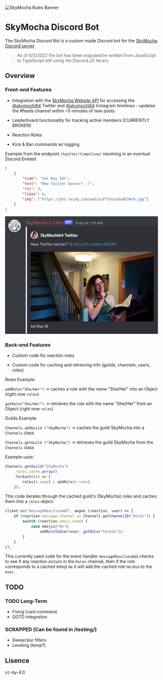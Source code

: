 ![SkyMocha Rules Banner](https://cdn.discordapp.com/attachments/970309275966660638/970312317734633502/unknown.png)

# SkyMocha Discord Bot

The SkyMocha Discord Bot is a custom made Discord bot for the [SkyMocha Discord server](https://discord.com/invite/T6BsDe9YX6)

> As of 6/3/2022 the bot has been migrated/re-written from JavaScript to TypeScript still using the Discord.JS library

## Overview

### Front-end Features

- Integration with the [SkyMocha Website API](https://github.com/SkyMocha/SkyMocha-Website) for accessing the [@skymochi64](https://twitter.com/skymochi64) Twitter and [@skymochi64](https://www.instagram.com/skymochi64/) Instagram timelines - updates the #feeds channel within ~5 minutes of new posts

- Leaderboard functionality for tracking active members (CURRENTLY BROKEN)

- Reaction Roles

- Kick & Ban commands w/ logging

Example from the endpoint `/twitter/timenline/` resolving in an eventual Discord Embed:

```json
[
	{
		"time": "Sat May 283",
		"text": "New Twitter banner? :)",
		"rts": 0,
		"likes": 0,
		"img": ["https://pbs.twimg.com/media/FT3kunsXoAETWo9.jpg"]
	}
]
```

![Twitter Example](https://github.com/SkyMocha/SkyMochaBot/blob/main/assets/github/Screenshot%202022-06-03%20073508.png?raw=true)

### Back-end Features

- Custom code for reaction roles

- Custom code for caching and retrieving info (guilds, channels, users, roles)

Roles Example:

`addRole("She/Her")` -> caches a role with the name "She/Her" into an Object (right now `roles`)

`getRole("She/Her")` -> retrieves the role with the name "She/Her" from an Object (right now `roles`)

Guilds Example:

`Channels.addGuild ("SkyMocha")` -> caches the guild SkyMocha into a `Channels` class

`Channels.getGuild ("SkyMocha")` -> retrieves the guild SkyMocha from the `Channels` class

Example uses:

```javascript
Channels.getGuild("SkyMocha")
	.roles.cache.array()
	.forEach((r) => {
		roles[r.name] = addRole(r.name);
	});
```

This code iterates through the cached guild's (SkyMocha) roles and caches them into a `roles` object

```javascript
client.on("messageReactionAdd", async (reaction, user) => {
	if (reaction.message.channel == Channels.getChannelID("Roles")) {
		switch (reaction.emoji.name) {
			case emojis["He"]:
				addRoleToUser(user, getRole("he/him"));
		}
	}
});
```

This currently used code for the event handler `messageReactionAdd` checks to see if any reaction occurs in the `Roles` channel, then if the role corresponds to a cached emoji `He` it will add the cached role `He/Him` to the `User`.

## TODO

### TODO Long-Term

- Fixing !card command
- QOTD integration

### SCRAPPED (Can be found in /testing/)

- Swear/slur filters
- Leveling (temp?)

## Lisence

cc-by-4.0
